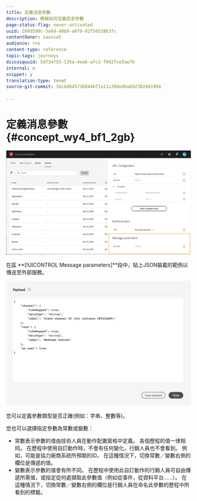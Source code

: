 ```yaml
---
title: 定義消息參數
description: 瞭解如何定義訊息參數
page-status-flag: never-activated
uuid: 269d590c-5a6d-40b9-a879-02f5033863fc
contentOwner: sauviat
audience: rns
content-type: reference
topic-tags: journeys
discoiquuid: 5df34f55-135a-4ea8-afc2-f9427ce5ae7b
internal: n
snippet: y
translation-type: tm+mt
source-git-commit: 1bc8d845716044671a11c200e4bab92302841994

---
```



# 定義消息參數 {#concept_wy4_bf1_2gb}

![](../assets/messageparameterssection.png)

在區 **[!UICONTROL Message parameters]**段中，貼上JSON裝載的範例以傳送至外部服務。


![](../assets/customactionpayloadmessage.png)

您可以定義參數類型是否正確(例如：字串、整數等)。

您也可以選擇指定參數為常數或變數：

* 常數表示參數的值由技術人員在動作配置窗格中定義。 各個歷程的值一律相同。 在歷程中使用自訂動作時，不會有任何變化，行銷人員也不會看到。 例如，可能是協力廠商系統所預期的ID。 在這種情況下，切換常數／變數右側的欄位是傳遞的值。
* 變數表示參數的值會有所不同。 在歷程中使用此自訂動作的行銷人員可自由傳遞所需值，或指定從何處擷取此參數值（例如從事件，從資料平台……）。 在這種情況下，切換常數／變數右側的欄位是行銷人員在命名此參數的歷程中所看到的標籤。
